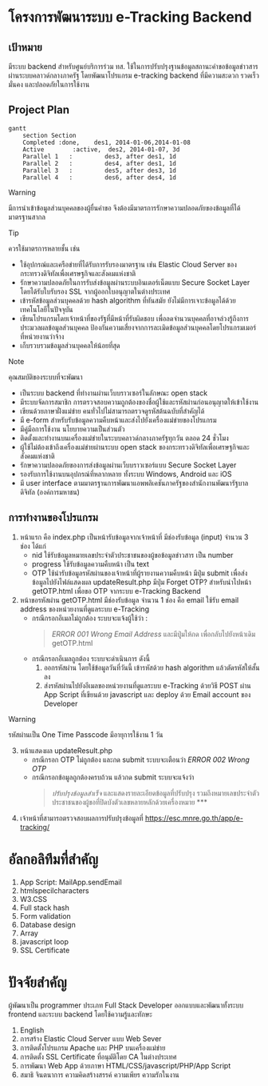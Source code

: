 #  โครงการพัฒนาระบบ e-Tracking Backend
## เป้าหมาย
มีระบบ backend สำหรับศูนย์บริการร่วม ทส. ใช้ในการปรับปรุงฐานข้อมูลสถานะคำขอข้อมูลข่าวสาร ผ่านระบบคลาวด์กลางภาครัฐ โดยพัฒนาโปรแกรม e-tracking backend ที่มีความสะดวก รวดเร็ว มั่นคง และปลอดภัยในการใช้งาน

## Project Plan
```mermaid
gantt
    section Section
    Completed :done,    des1, 2014-01-06,2014-01-08
    Active        :active,  des2, 2014-01-07, 3d
    Parallel 1   :         des3, after des1, 1d
    Parallel 2   :         des4, after des1, 1d
    Parallel 3   :         des5, after des3, 1d
    Parallel 4   :         des6, after des4, 1d
```


>[!WARNING]
>มีการนำเข้าข้อมูลส่วนบุคคลของผู้ยื่นคำขอ จึงต้องมีมาตรการรักษาความปลอดภัยของข้อมูลที่ได้มาตรฐานสากล

>[!TIP]
>ควรใช้มาตรการหลายชั้น เช่น
>- ใช้อุปกรณ์และเครือข่ายที่ได้รับการรับรองมาตรฐาน เช่น Elastic Cloud Server ของกระทรวงดิจิทัลเพื่อเศรษฐกิจและสังคมแห่งชาติ
>- รักษาความปลอดภัยในการรับส่งข้อมูลผ่านระบบอินเตอร์เน็ตแบบ Secure Socket Layer โดยได้รับใบรับรอง SSL จากผู้ออกใบอนุญาตในต่างประเทศ
>- เข้ารหัสข้อมูลส่วนบุคคลด้วย hash algorithm ที่ทันสมัย ยังไม่มีการเจาะข้อมูลได้ด้วยเทคโนโลยีในปัจจุบัน
>- เขียนโปรแกรมโดยเจ้าหน้าที่ของรัฐที่มีหน้าที่รับผิดชอบ เพื่อลดจำนวนบุคคลที่อาจล่วงรู้ถึงการประมวลผลข้อมูลส่วนบุคคล ป้องกันความเสี่ยงจากการละเมิดข้อมูลส่วนบุคคลโดยโปรแกรมเมอร์ที่หน่วยงานว่าจ้าง
>- เก็บรวบรวมข้อมูลส่วนบุคคลให้น้อยที่สุด

>[!NOTE]
>คุณสมบัติของระบบที่จะพัฒนา
>- เป็นระบบ backend ที่ทำงานผ่านเว็บบราวเซอร์ในลักษณะ open stack
>- มีระบบจัดการสมาชิก การตรวจสอบความถูกต้องของชื่อผู้ใช้และรหัสผ่านก่อนอนุญาตให้เข้าใช้งาน
>- เขียนด้วยภาษาฝั่งแม่ข่าย คนทั่วไปไม่สามารถตรวจดูรหัสต้นฉบับที่สำคัญได้
>- มี e-form สำหรับรับข้อมูลความคืบหน้าและส่งไปยังเครื่องแม่ข่ายของโปรแกรม
>- มีคู่มือการใช้งาน นโยบายความเป็นส่วนตัว
>- ติดตั้งและทำงานบนเครื่องแม่ข่ายในระบบคลาวด์กลางภาครัฐทุกวัน ตลอด 24 ชั่วโมง
>- ผู้ใช้ไม่ต้องเข้าถึงเครื่องแม่ข่ายผ่านระบบ open stack ของกระทรวงดิจิทัลเพื่อเศรษฐกิจและสังคมแห่งชาติ
>- รักษาความปลอดภัยของการส่งข้อมูลผ่านเว็บบราวเซอร์แบบ Secure Socket Layer
>- รองรับการใช้งานบนอุปกรณ์ที่หลากหลาย ทั้งระบบ Windows, Android และ iOS
>- มี user interface ตามมาตรฐานการพัฒนาแอพพลิเคชันภาครัฐของสำนักงานพัฒนารัฐบาลดิจิทัล (องค์การมหาชน)

## การทำงานของโปรแกรม
1. หน้าแรก คือ index.php เป็นหน้ารับข้อมูลจากเจ้าหน้าที่ มีช่องรับข้อมูล (input) จำนวน 3 ช่อง ได้แก่
    - nid ใช้รับข้อมูลหมายเลขประจำตัวประชาชนของผู้ขอข้อมูลข่าวสาร เป็น number
    - progress ใช้รับข้อมูลความคืบหน้า เป็น text
    - OTP ใช้นำรับข้อมูลรหัสผ่านของเจ้าหน้าที่ผู้รายงานความคืบหน้า
    มีปุ่ม submit เพื่อส่งข้อมูลไปยังไฟล์แสดงผล updateResult.php
    มีปุ่ม Forget OTP? สำหรับนำไปหน้า getOTP.html เพื่อขอ OTP จากระบบ e-Tracking Backend
2. หน้าขอรหัสผ่าน getOTP.html มีช่องรับข้อมูล จำนวน 1 ช่อง คือ email ใช้รับ email address ของหน่วยงานที่ดูแลระบบ e-Tracking
   - กรณีกรอกอีเมลไม่ถูกต้อง ระบบจะแจ้งผู้ใช้ว่า :
     > _ERROR 001 Wrong Email Address_
     และมีปุุ่มให้กด เพื่อกลับไปยังหน้าเดิม getOTP.html
   - กรณีกรอกอีเมลถูกต้อง ระบบจะดำเนินการ ดังนี้
     1) ออกรหัสผ่าน โดยใช้ข้อมูลวันที่วันนี้ เข้ารหัสด้วย hash algorithm แล้วตัดรหัสให้สั้นลง 
     2) ส่งรหัสผ่านไปยังอีเมลของหน่วยงานที่ดูแลระบบ e-Tracking ด้วยวิธี POST ผ่าน App Script ที่เขียนด้วย javascript และ deploy ด้วย Email account ของ Developer
>[!WARNING]
>รหัสผ่านเป็น One Time Passcode มีอายุการใช้งาน 1 วัน
    
3. หน้าแสดงผล updateResult.php
   - กรณีกรอก OTP ไม่ถูกต้อง และกด submit ระบบจะเตือนว่า _ERROR 002 Wrong OTP_
   - กรณีกรอกข้อมูลถูกต้องครบถ้วน แล้วกด submit ระบบจะแจ้งว่า
     > _ปรับปรุงข้อมูลสำเร็จ_
     และแสดงรายละเอียดข้อมูลที่ปรับปรุง รวมถึงหมายเลขประจำตัวประชาชนของผู้ขอที่ปิดบังตัวเลขหลายหลักด้วยเครื่องหมาย ***
4. เจ้าหน้าที่สามารถตรวจสอบผลการปรับปรุงข้อมูลที่ https://esc.mnre.go.th/app/e-tracking/

# อัลกอลิทึมที่สำคัญ
1. App Script: MailApp.sendEmail
3. htmlspecilcharacters
4. W3.CSS
5. Full stack hash
6. Form validation
7. Database design
8. Array
9. javascript loop
10. SSL Certificate

# ปัจจัยสำคัญ
ผู้พัฒนาเป็น programmer ประเภท Full Stack Developer ออกแบบและพัฒนาทั้งระบบ frontend และระบบ backend โดยใช้ความรู้และทักษะ
1. English
2. การสร้าง Elastic Cloud Server แบบ Web Sever
3. การติดตั้งโปรแกรม Apache และ PHP บนเครื่องแม่ข่าย
4. การติดตั้ง SSL Certificate ที่อนุมัติโดย CA ในต่างประเทศ
5. การพัฒนา Web App ด้วยภาษา HTML/CSS/javascript/PHP/App Script
6. สมาธิ จินตนาการ ความคิดสร้างสรรค์ ความเพียร ความรักในงาน 
